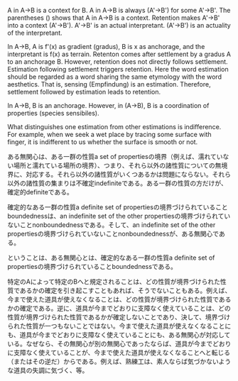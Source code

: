 A in A->B is a context for B. A in A->B is always (A'->B') for some A'->B'. The parentheses () shows that A in A->B is a context. Retention makes A'->B' into a context (A'->B'). A'->B' is an actual interpretant. (A'->B') is an actuality of the interpretant.

In A->B, A is f'(x) as gradient (gradus), B is x as anchorage, and the interpretant is f(x) as terrain. Retenton comes after settlement by a gradus A to an anchorage B. However, retention does not directly follows settlement. Estimation following settlement triggers retention. Here the word estimation should be regarded as a word sharing the same etymology with the word aesthetics. That is, sensing (Empfindung) is an estimation. Therefore, settlement followed by estimation leads to retention. 

In A->B, B is an anchorage. However, in (A->B), B is a coordination of properties (species sensibiles).

What distinguishes one estimation from other estimations is indifference. For example, when we seek a wet place by tracing some surface with finger, it is indifferent to us whether the surface is smooth or not.

ある無関心は、ある一群の性質a set of propertiesの境界（例えば、濡れていない場所と濡れている場所の境界）、つまり、それら以外の諸性質についての無境界に、対応する。それら以外の諸性質がいくつあるかは問題にならない。それら以外の諸性質の集まりは不確定indefiniteである。ある一群の性質の方だけが、確定的definiteである。

確定的なある一群の性質a definite set of propertiesの境界づけられていることboundednessは、an indefinite set of the other propertiesの境界づけられていないことnonboundednessである。そして、an indefinite set of the other propertiesの境界づけられていないことnonboundednessが、ある無関心である。

ということは、ある無関心とは、確定的なある一群の性質a definite set of propertiesの境界づけられていることboundednessである。

特定のAによって特定のBへと規定されることは、どの性質が境界づけられた性質であるかの確定を引き起こすこともあれば、そうでないこともある。例えば、今まで使えた道具が使えなくなることは、どの性質が境界づけられた性質であるかの確定である。逆に、道具が今までどおりに支障なく使えていることは、どの性質が境界づけられた性質であるかが確定しないことであり、決して、境界づけられた性質が一つもないことではない。今まで使えた道具が使えなくなることにも、道具が今までどおりに支障なく使えていることにも、ある無関心が対応している。なぜなら、その無関心が別の無関心であったならば、道具が今までどおりに支障なく使えていることが、今まで使えた道具が使えなくなることへと転じる（またはその逆だ）からである。例えば、熟練工は、素人ならば気づかないような道具の失調に気づく、等。
